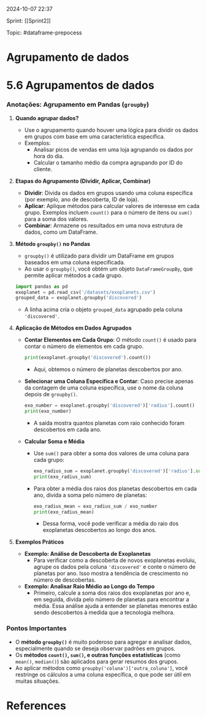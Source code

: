 
2024-10-07 22:37

Sprint: [[Sprint2]]

Topic: #dataframe-prepocess 


# Agrupamento de dados
# 5.6 Agrupamentos de dados

### **Anotações: Agrupamento em Pandas (`groupby`)**

1. **Quando agrupar dados?**
    
    - Use o agrupamento quando houver uma lógica para dividir os dados em grupos com base em uma característica específica.
    - Exemplos:
        - Analisar picos de vendas em uma loja agrupando os dados por hora do dia.
        - Calcular o tamanho médio da compra agrupando por ID do cliente.
2. **Etapas do Agrupamento (Dividir, Aplicar, Combinar)**
    
    - **Dividir**: Divida os dados em grupos usando uma coluna específica (por exemplo, ano de descoberta, ID de loja).
    - **Aplicar**: Aplique métodos para calcular valores de interesse em cada grupo. Exemplos incluem `count()` para o número de itens ou `sum()` para a soma dos valores.
    - **Combinar**: Armazene os resultados em uma nova estrutura de dados, como um DataFrame.
3. **Método `groupby()` no Pandas**
    
    - `groupby()` é utilizado para dividir um DataFrame em grupos baseados em uma coluna especificada.
    - Ao usar o `groupby()`, você obtém um objeto `DataFrameGroupBy`, que permite aplicar métodos a cada grupo.
    
    ```python
    import pandas as pd
    exoplanet = pd.read_csv('/datasets/exoplanets.csv')
    grouped_data = exoplanet.groupby('discovered')
    ```
    
    - A linha acima cria o objeto `grouped_data` agrupado pela coluna `'discovered'`.
4. **Aplicação de Métodos em Dados Agrupados**
    
    - **Contar Elementos em Cada Grupo**: O método `count()` é usado para contar o número de elementos em cada grupo.
        
        ```python
        print(exoplanet.groupby('discovered').count())
        ```
        
        - Aqui, obtemos o número de planetas descobertos por ano.
    - **Selecionar uma Coluna Específica e Contar**: Caso precise apenas da contagem de uma coluna específica, use o nome da coluna depois de `groupby()`.
        
        ```python
        exo_number = exoplanet.groupby('discovered')['radius'].count()
        print(exo_number)
        ```
        
        - A saída mostra quantos planetas com raio conhecido foram descobertos em cada ano.
    - **Calcular Soma e Média**
        
        - Use `sum()` para obter a soma dos valores de uma coluna para cada grupo:
            
            ```python
            exo_radius_sum = exoplanet.groupby('discovered')['radius'].sum()
            print(exo_radius_sum)
            
            ```
            
        - Para obter a média dos raios dos planetas descobertos em cada ano, divida a soma pelo número de planetas:
            
            ```python
            exo_radius_mean = exo_radius_sum / exo_number
            print(exo_radius_mean)
            ```
            
            - Dessa forma, você pode verificar a média do raio dos exoplanetas descobertos ao longo dos anos.
5. **Exemplos Práticos**
    
    - **Exemplo: Análise de Descoberta de Exoplanetas**
        - Para verificar como a descoberta de novos exoplanetas evoluiu, agrupe os dados pela coluna `'discovered'` e conte o número de planetas por ano. Isso mostra a tendência de crescimento no número de descobertas.
    - **Exemplo: Analisar Raio Médio ao Longo do Tempo**
        - Primeiro, calcule a soma dos raios dos exoplanetas por ano e, em seguida, divida pelo número de planetas para encontrar a média. Essa análise ajuda a entender se planetas menores estão sendo descobertos à medida que a tecnologia melhora.

### **Pontos Importantes**

- O **método `groupby()`** é muito poderoso para agregar e analisar dados, especialmente quando se deseja observar padrões em grupos.
- Os **métodos `count()`, `sum()`, e outras funções estatísticas** (como `mean()`, `median()`) são aplicados para gerar resumos dos grupos.
- Ao aplicar métodos como `groupby('coluna')['outra_coluna']`, você restringe os cálculos a uma coluna específica, o que pode ser útil em muitas situações.



# References






